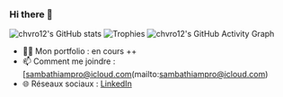 ### Hi there 👋
![chvro12's GitHub stats](https://github-readme-stats.vercel.app/api?username=chvro12&show_icons=true&theme=radical)
![Trophies](https://github-profile-trophy.vercel.app/?username=chvro12)
![chvro12's GitHub Activity Graph](https://activity-graph.herokuapp.com/graph?username=chvro12&theme=github)

- 👨‍💻 Mon portfolio : en cours ++
- 📫 Comment me joindre : [sambathiampro@icloud.com(mailto:sambathiampro@icloud.com)
- 🌐 Réseaux sociaux : [LinkedIn](linkedin.com/in/papa-samba-thiam-507128183)


<!--
**chvro12/chvro12** is a ✨ _special_ ✨ repository because its `README.md` (this file) appears on your GitHub profile.

Here are some ideas to get you started:

- 🔭 I’m currently working on ...
- 🌱 I’m currently learning ...
- 👯 I’m looking to collaborate on ...
- 🤔 I’m looking for help with ...
- 💬 Ask me about ...
- 📫 How to reach me: ...
- 😄 Pronouns: ...
- ⚡ Fun fact: ...
-->
